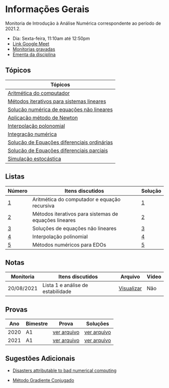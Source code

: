 # Informações Gerais 

Monitoria de Introdução à Análise Numérica correspondente ao período de 2021.2.  

- Dia: Sexta-feira, 11:10am até 12:50pm
- [Link Google Meet](https://meet.google.com/kfq-nuoh-bos)
- [Monitorias gravadas](https://gvmail-my.sharepoint.com/:f:/g/personal/b37214_fgv_edu_br/EkgP0bSiAJBPpG2Avs9YZ00BD1DxPUgYnQN67pfjGmYzEA?e=ShRNLV)
- [Ementa da disciplina](/files/disciplines/numerical-analysis/ementa.pdf)

## Tópicos

|Tópicos|
|-|
|[Aritmética do computador](/ta-sessions/analisenum/computing)|
|[Métodos iterativos para sistemas lineares](/ta-sessions/analisenum/linear-systems)|
|[Solução numérica de equações não lineares](/ta-sessions/analisenum/non_linear_equations)|
|[Aplicação método de Newton](/ta-sessions/analisenum/application_newton/non_linear_equations)|
|[Interpolação polonomial](/ta-sessions/analisenum/polynomial_interpolation)|
|[Integração numérica](/ta-sessions/analisenum/numeric_integration)|
|[Solução de Equações diferenciais ordinárias](/ta-sessions/analisenum/edo)|
|[Solução de Equações diferenciais parciais](/ta-sessions/analisenum/edp)|
|[Simulação estocástica](/ta-sessions/analisenum/stochastic)|

## Listas

|Número|Itens discutidos|Solução|
|------|----------------|-------|
|[1](/files/disciplines/numerical-analysis/lista1.pdf)|Aritmética do computador e equação recursiva|[1](/files/disciplines/numerical-analysis/solutions1.pdf)|
|[2](/ta-sessions/analisenum/lista2)|Métodos iterativos para sistemas de equações lineares|[2](/files/disciplines/numerical-analysis/solutions2.pdf)|
|[3](/files/disciplines/numerical-analysis/lista3.pdf)|Soluções de equações não lineares|[3](/files/disciplines/numerical-analysis/solutions3.pdf)|
|[4](/files/disciplines/numerical-analysis/lista4.pdf)|Interpolação polinomial|[4](/files/disciplines/numerical-analysis/solutions4.pdf)|
|[5](/files/disciplines/numerical-analysis/lista5.pdf)|Métodos numéricos para EDOs|[5](/files/disciplines/numerical-analysis/solutions5.pdf)|

## Notas
  
|Monitoria|Itens discutidos|Arquivo|Vídeo|
|---------|----------------|-------|-----| 
|20/08/2021|Lista 1 e análise de estabilidade|[Visualizar](/files/disciplines/numerical-analysis/monitoria20-08-2021.pdf)|Não|

## Provas

|Ano|Bimestre|Prova|Soluções|
|---|--------|-----|--------|
|2020|A1|[ver arquivo](/files/disciplines/numerical-analysis/prova_a1_2020.pdf)|[ver arquivo](/files/disciplines/numerical-analysis/solucoes_a1_2020_parcial.pdf)|
|2021|A1|[ver arquivo](/files/disciplines/numerical-analysis/prova_a1_2021.pdf)|[ver arquivo](/files/disciplines/numerical-analysis/solucoes_a1_2021.pdf)|

## Sugestões Adicionais 

- [Disasters attributable to bad numerical computing](https://www-users.cse.umn.edu/~arnold/disasters/)

- [Método Gradiente Conjugado](https://www.cs.cmu.edu/~quake-papers/painless-conjugate-gradient.pdf)
